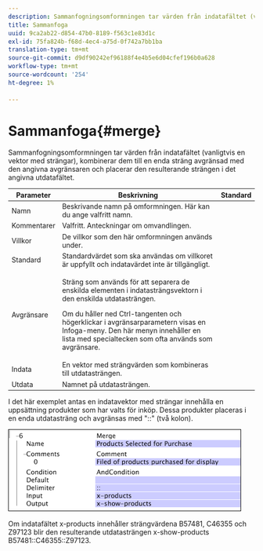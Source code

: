 ```yaml
---
description: Sammanfogningsomformningen tar värden från indatafältet (vanligtvis en vektor med strängar), kombinerar dem till en enda sträng avgränsad med den angivna avgränsaren och placerar den resulterande strängen i det angivna utdatafältet.
title: Sammanfoga
uuid: 9ca2ab22-d854-47b0-8189-f563c1e83d1c
exl-id: 75fa824b-f68d-4ec4-a75d-0f742a7bb1ba
translation-type: tm+mt
source-git-commit: d9df90242ef96188f4e4b5e6d04cfef196b0a628
workflow-type: tm+mt
source-wordcount: '254'
ht-degree: 1%

---
```


# Sammanfoga{#merge}

Sammanfogningsomformningen tar värden från indatafältet (vanligtvis en vektor med strängar), kombinerar dem till en enda sträng avgränsad med den angivna avgränsaren och placerar den resulterande strängen i det angivna utdatafältet.

<table id="table_2458E008C9A14B31A774E6819D07E9BE"> 
 <thead> 
  <tr> 
   <th colname="col1" class="entry"> Parameter </th> 
   <th colname="col2" class="entry"> Beskrivning </th> 
   <th colname="col3" class="entry"> Standard </th> 
  </tr> 
 </thead>
 <tbody> 
  <tr> 
   <td colname="col1"> Namn </td> 
   <td colname="col2"> Beskrivande namn på omformningen. Här kan du ange valfritt namn. </td> 
   <td colname="col3"></td> 
  </tr> 
  <tr> 
   <td colname="col1"> Kommentarer </td> 
   <td colname="col2"> Valfritt. Anteckningar om omvandlingen. </td> 
   <td colname="col3"></td> 
  </tr> 
  <tr> 
   <td colname="col1"> Villkor </td> 
   <td colname="col2"> De villkor som den här omformningen används under. </td> 
   <td colname="col3"></td> 
  </tr> 
  <tr> 
   <td colname="col1"> Standard </td> 
   <td colname="col2"> Standardvärdet som ska användas om villkoret är uppfyllt och indatavärdet inte är tillgängligt. </td> 
   <td colname="col3"></td> 
  </tr> 
  <tr> 
   <td colname="col1"> Avgränsare </td> 
   <td colname="col2"> <p>Sträng som används för att separera de enskilda elementen i indatasträngsvektorn i den enskilda utdatasträngen. </p> <p> Om du håller ned Ctrl-tangenten och högerklickar i avgränsarparametern visas en <span class="wintitle"> Infoga</span>-meny. Den här menyn innehåller en lista med specialtecken som ofta används som avgränsare. </p> </td> 
   <td colname="col3"></td> 
  </tr> 
  <tr> 
   <td colname="col1"> Indata </td> 
   <td colname="col2"> En vektor med strängvärden som kombineras till utdatasträngen. </td> 
   <td colname="col3"></td> 
  </tr> 
  <tr> 
   <td colname="col1"> Utdata </td> 
   <td colname="col2"> Namnet på utdatasträngen. </td> 
   <td colname="col3"></td> 
  </tr> 
 </tbody> 
</table>

I det här exemplet antas en indatavektor med strängar innehålla en uppsättning produkter som har valts för inköp. Dessa produkter placeras i en enda utdatasträng och avgränsas med &quot;::&quot; (två kolon).

![](assets/cfg_TransformationType_Merge.png)

Om indatafältet x-products innehåller strängvärdena B57481, C46355 och Z97123 blir den resulterande utdatasträngen x-show-products B57481::C46355::Z97123.
